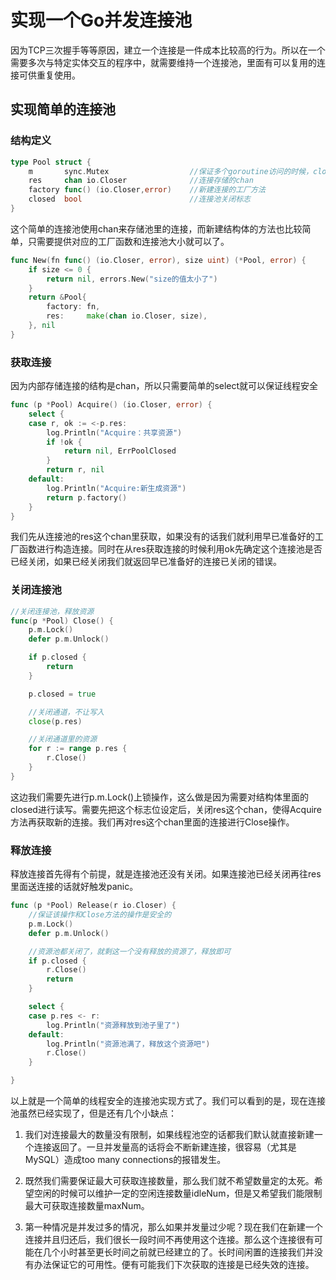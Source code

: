 # 实现一个Go并发连接池

因为TCP三次握手等等原因，建立一个连接是一件成本比较高的行为。所以在一个需要多次与特定实体交互的程序中，就需要维持一个连接池，里面有可以复用的连接可供重复使用。

## 实现简单的连接池

### 结构定义

```go
type Pool struct {
    m       sync.Mutex                  //保证多个goroutine访问的时候，closed的线程安全
    res     chan io.Closer              //连接存储的chan
    factory func() (io.Closer,error)    //新建连接的工厂方法
    closed  bool                        //连接池关闭标志
}
```
这个简单的连接池使用chan来存储池里的连接，而新建结构体的方法也比较简单，只需要提供对应的工厂函数和连接池大小就可以了。

```go
func New(fn func() (io.Closer, error), size uint) (*Pool, error) {
    if size <= 0 {
        return nil, errors.New("size的值太小了")
    }
    return &Pool{
        factory: fn,
        res:     make(chan io.Closer, size),
    }, nil
}
```
### 获取连接

因为内部存储连接的结构是chan，所以只需要简单的select就可以保证线程安全

```go
func (p *Pool) Acquire() (io.Closer, error) {
    select {
    case r, ok := <-p.res:
        log.Println("Acquire：共享资源")
        if !ok {
            return nil, ErrPoolClosed
        }
        return r, nil
    default:
        log.Println("Acquire:新生成资源")   
        return p.factory()
    }
}
```
我们先从连接池的res这个chan里获取，如果没有的话我们就利用早已准备好的工厂函数进行构造连接。同时在从res获取连接的时候利用ok先确定这个连接池是否已经关闭，如果已经关闭我们就返回早已准备好的连接已关闭的错误。

### 关闭连接池

```go
//关闭连接池，释放资源
func(p *Pool) Close() {
    p.m.Lock()
    defer p.m.Unlock()

    if p.closed {
        return 
    }

    p.closed = true

    //关闭通道，不让写入
    close(p.res)

    //关闭通道里的资源
    for r := range p.res {
        r.Close()
    }
}
```
这边我们需要先进行p.m.Lock()上锁操作，这么做是因为需要对结构体里面的closed进行读写。需要先把这个标志位设定后，关闭res这个chan，使得Acquire方法再获取新的连接。我们再对res这个chan里面的连接进行Close操作。

### 释放连接

释放连接首先得有个前提，就是连接池还没有关闭。如果连接池已经关闭再往res里面送连接的话就好触发panic。

```go
func (p *Pool) Release(r io.Closer) {
    //保证该操作和Close方法的操作是安全的
    p.m.Lock()
    defer p.m.Unlock()

    //资源池都关闭了，就剩这一个没有释放的资源了，释放即可
    if p.closed {
        r.Close()
        return
    }

    select {
    case p.res <- r:
        log.Println("资源释放到池子里了")
    default:
        log.Println("资源池满了，释放这个资源吧")
        r.Close()    
    }

}
```
以上就是一个简单的线程安全的连接池实现方式了。我们可以看到的是，现在连接池虽然已经实现了，但是还有几个小缺点：

1. 我们对连接最大的数量没有限制，如果线程池空的话都我们默认就直接新建一个连接返回了。一旦并发量高的话将会不断新建连接，很容易（尤其是MySQL）造成too many connections的报错发生。

2. 既然我们需要保证最大可获取连接数量，那么我们就不希望数量定的太死。希望空闲的时候可以维护一定的空闲连接数量idleNum，但是又希望我们能限制最大可获取连接数量maxNum。

3. 第一种情况是并发过多的情况，那么如果并发量过少呢？现在我们在新建一个连接并且归还后，我们很长一段时间不再使用这个连接。那么这个连接很有可能在几个小时甚至更长时间之前就已经建立的了。长时间闲置的连接我们并没有办法保证它的可用性。便有可能我们下次获取的连接是已经失效的连接。


